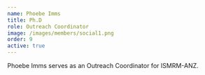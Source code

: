 ```yaml
---
name: Phoebe Imms
title: Ph.D
role: Outreach Coordinator
image: /images/members/social1.png
order: 9
active: true
---
```


Phoebe Imms serves as an Outreach Coordinator for ISMRM-ANZ.